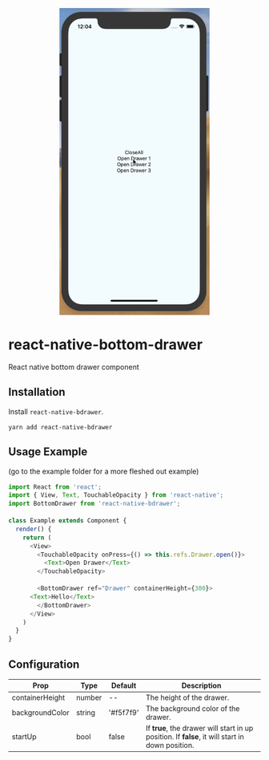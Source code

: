 <p align="center">
  <img src="screen.gif" alt="Demo gif" width="300" />
</p>

# react-native-bottom-drawer

React native bottom drawer component


## Installation

Install `react-native-bdrawer`.

```
yarn add react-native-bdrawer
```

## Usage Example
(go to the example folder for a more fleshed out example)

```javascript
import React from 'react';
import { View, Text, TouchableOpacity } from 'react-native';
import BottomDrawer from 'react-native-bdrawer';

class Example extends Component {
  render() {
    return (
      <View>
        <TouchableOpacity onPress={() => this.refs.Drawer.open()}>
          <Text>Open Drawer</Text>
        </TouchableOpacity>

        <BottomDrawer ref="Drawer" containerHeight={300}>
	  <Text>Hello</Text>
        </BottomDrawer>
      </View>
    )
  }
}
```


## Configuration

| Prop | Type | Default | Description |
| ---- | ---- | ----| ---- |
| containerHeight | number | -- | The height of the drawer. | 
| backgroundColor | string | '#f5f7f9' | The background color of the drawer. |
| startUp | bool | false | If **true**, the drawer will start in up position. If **false**, it will start in down position. |
